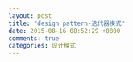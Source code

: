 ```yaml
---
layout: post
title: "design pattern-迭代器模式"
date: 2015-08-16 08:52:29 +0800
comments: true
categories: 设计模式
---
```

